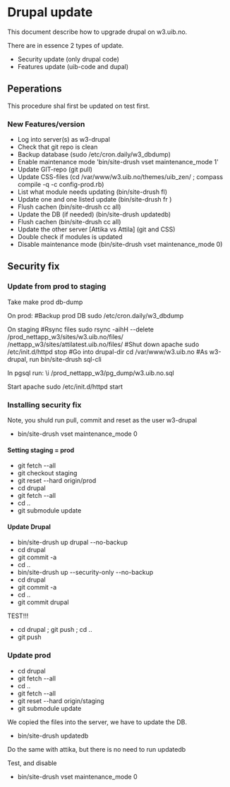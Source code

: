 # Drupal update
This document describe how to upgrade drupal on w3.uib.no.

There are in essence 2 types of update.
* Security update (only drupal code)
* Features update (uib-code and dupal)

## Peperations

This procedure shal first be updated on test first.

### New Features/version

* Log into server(s) as w3-drupal
* Check that git repo is clean
* Backup database
  (sudo /etc/cron.daily/w3_dbdump)
* Enable maintenance mode
  'bin/site-drush vset maintenance_mode 1'
* Update GIT-repo
  (git pull)
* Update CSS-files 
  (cd /var/www/w3.uib.no/themes/uib_zen/ ; 
  compass compile -q -c config-prod.rb)
* List what module needs updating
  (bin/site-drush fl)
* Update one and one listed update
  (bin/site-drush fr <name>)
* Flush cachen
  (bin/site-drush cc all)
* Update the DB (if needed)
  (bin/site-drush updatedb)
* Flush cachen
  (bin/site-drush cc all)
* Update the other server [Attika vs Attila] (git and CSS)
* Double check if modules is updated
* Disable maintenance mode
  (bin/site-drush vset maintenance_mode 0)

## Security fix

### Update from prod to staging ###

Take make prod db-dump

On prod:
  #Backup prod DB
  sudo  /etc/cron.daily/w3_dbdump

On staging
  #Rsync files
  sudo rsync -aihH --delete /prod_nettapp_w3/sites/w3.uib.no/files/  /nettapp_w3/sites/attilatest.uib.no/files/
  #Shut down apache 
  sudo /etc/init.d/httpd stop
  #Go into drupal-dir
  cd /var/www/w3.uib.no
  #As w3-drupal, run
  bin/site-drush sql-cli

In pgsql run:
  \i /prod_nettapp_w3/pg_dump/w3.uib.no.sql

Start apache
  sudo /etc/init.d/httpd start

### Installing security fix ###

Note, you shuld run pull, commit and reset as the user w3-drupal

* bin/site-drush vset maintenance_mode 0

#### Setting staging = prod ####

* git fetch --all
* git checkout staging 
* git reset --hard origin/prod
* cd drupal
* git fetch --all
* cd ..
* git submodule update

#### Update Drupal ####

* bin/site-drush up drupal --no-backup
* cd drupal
* git commit -a
* cd .. 
* bin/site-drush up --security-only --no-backup
* cd drupal
* git commit -a
* cd ..
* git commit drupal

TEST!!!

* cd drupal ; git push ;  cd ..
* git push

### Update prod ###
* cd drupal
* git fetch --all
* cd ..
* git fetch --all
* git reset --hard origin/staging
* git submodule update

We copied the files into the server, we have to update the DB.

* bin/site-drush updatedb

Do the same with attika, but there is no need to run updatedb

Test, and disable 

* bin/site-drush vset maintenance_mode 0
